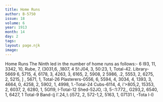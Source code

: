 ```yaml
---
title: Home Runs
author: B-5750
issue: 18
volume: 6
year: 1913
month: 14
day: 2
tags:
layout: page.njk
image:
---
```

Home Runs   The Ninth led in the number of home runs as follows:-   6 l93, 11, 3342, 10, Rube, 7, (3031,6, ,1807, 4 5!:J04, 3, 50:23, 1, Total-42.   Library-5669 6, 5715, 4, 6178, 3, 4263, 3, 6165, 2, 5908, 2 5986, .2, 5553, 2, 6275, 2, 5215, ] , 5671, 1, Total-26   Plasterers-0556, 6, 5594, 4, 3034, 4, 1393, 3, 4664, 0, 4258, 2, 5902, 1, 4998, 1.-Total-24   Cubs-6114, 4, i'>805,2, 15353, 2, 6037, 2, 6280, 1, 5Gfl9, I-Total-12   Shed-52JO, :3, 5-:1:772,, G293,2, 6540, 1, 6427, 1 Total-9   Band-(j I'.24,:\ (i572, 2, 572-1,2, 5163, 1, 07131 I, -Tota l-I)

